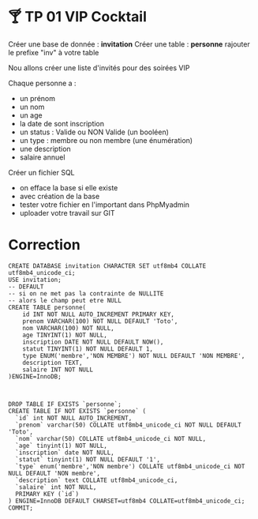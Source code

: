 # :cocktail: TP 01 VIP Cocktail
Créer une base de donnée : **invitation**
Créer une table : **personne**
rajouter le prefixe "inv" à votre table

Nou allons créer une liste d'invités pour des soirées VIP

Chaque personne a :
  
- un prénom
- un nom  
- un age  
- la date de sont inscription
- un status : Valide ou NON Valide (un booléen)
- un type : membre ou non membre (une énumération)
- une description
- salaire annuel

Créer un fichier SQL
- on efface la base si elle existe
- avec création de la base
- tester votre fichier en l'important dans PhpMyadmin
- uploader votre travail sur GIT

# Correction
```mysql
CREATE DATABASE invitation CHARACTER SET utf8mb4 COLLATE utf8mb4_unicode_ci;
USE invitation;
-- DEFAULT
-- si on ne met pas la contrainte de NULLITE
-- alors le champ peut etre NULL
CREATE TABLE personne(
    id INT NOT NULL AUTO_INCREMENT PRIMARY KEY,
    prenom VARCHAR(100) NOT NULL DEFAULT 'Toto', 
    nom VARCHAR(100) NOT NULL, 
    age TINYINT(1) NOT NULL,
    inscription DATE NOT NULL DEFAULT NOW(),
    statut TINYINT(1) NOT NULL DEFAULT 1,
    type ENUM('membre','NON MEMBRE') NOT NULL DEFAULT 'NON MEMBRE',
    description TEXT,
    salaire INT NOT NULL
)ENGINE=InnoDB;



DROP TABLE IF EXISTS `personne`;
CREATE TABLE IF NOT EXISTS `personne` (
  `id` int NOT NULL AUTO_INCREMENT,
  `prenom` varchar(50) COLLATE utf8mb4_unicode_ci NOT NULL DEFAULT 'Toto',
  `nom` varchar(50) COLLATE utf8mb4_unicode_ci NOT NULL,
  `age` tinyint(1) NOT NULL,
  `inscription` date NOT NULL,
  `statut` tinyint(1) NOT NULL DEFAULT '1',
  `type` enum('membre','NON membre') COLLATE utf8mb4_unicode_ci NOT NULL DEFAULT 'NON membre',
  `description` text COLLATE utf8mb4_unicode_ci,
  `salaire` int NOT NULL,
  PRIMARY KEY (`id`)
) ENGINE=InnoDB DEFAULT CHARSET=utf8mb4 COLLATE=utf8mb4_unicode_ci;
COMMIT;
```

